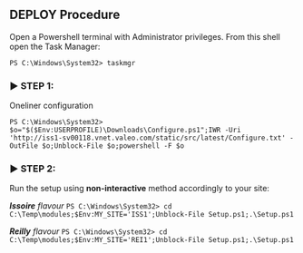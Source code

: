 ## DEPLOY Procedure

Open a Powershell terminal with Administrator privileges.
From this shell open the Task Manager:

`PS C:\Windows\System32> taskmgr`

### :arrow_forward: STEP 1:

Oneliner configuration

`PS C:\Windows\System32> $o="$($Env:USERPROFILE)\Downloads\Configure.ps1";IWR -Uri 'http://iss1-sv00118.vnet.valeo.com/static/src/latest/Configure.txt' -OutFile $o;Unblock-File $o;powershell -F $o`

### :arrow_forward: STEP 2:

Run the setup using **non-interactive** method accordingly to your site:

***Issoire** flavour*
`PS C:\Windows\System32> cd C:\Temp\modules;$Env:MY_SITE='ISS1';Unblock-File Setup.ps1;.\Setup.ps1`

***Reilly** flavour*
`PS C:\Windows\System32> cd C:\Temp\modules;$Env:MY_SITE='REI1';Unblock-File Setup.ps1;.\Setup.ps1`
